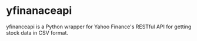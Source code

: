 yfinanaceapi
============

yfinanceapi is a Python wrapper for Yahoo Finance's RESTful API for
getting stock data in CSV format.
